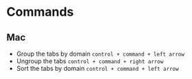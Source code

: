 # Commands

## Mac

- Group the tabs by domain `control + command + left arrow`
- Ungroup the tabs `control + command + right arrow`
- Sort the tabs by domain `control + command + left arrow`
